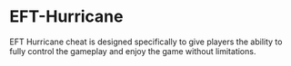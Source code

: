 # EFT-Hurricane
EFT Hurricane cheat is designed specifically to give players the ability to fully control the gameplay and enjoy the game without limitations.
